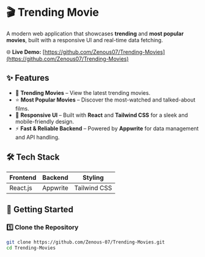# 🎬 Trending Movie

A modern web application that showcases **trending** and **most popular movies**, built with a responsive UI and real-time data fetching.

🌐 **Live Demo:** [https://github.com/Zenous07/Trending-Movies](https://github.com/Zenous07/Trending-Movies)

## ✨ Features
- 📌 **Trending Movies** – View the latest trending movies.
- ⭐ **Most Popular Movies** – Discover the most-watched and talked-about films.
- 🎨 **Responsive UI** – Built with **React** and **Tailwind CSS** for a sleek and mobile-friendly design.
- ⚡ **Fast & Reliable Backend** – Powered by **Appwrite** for data management and API handling.

## 🛠️ Tech Stack
| Frontend | Backend | Styling |
|----------|---------|---------|
| React.js | Appwrite | Tailwind CSS |


## 🚀 Getting Started

### 1️⃣ Clone the Repository
```bash
git clone https://github.com/Zenous-07/Trending-Movies.git
cd Trending-Movies
